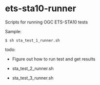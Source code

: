 # ets-sta10-runner

Scripts for running OGC ETS-STA10 tests

Sample:
```
$ sh sta_test_1_runner.sh
```

todo:
- Figure out how to run test and get results

- sta_test_2_runner.sh

- sta_test_3_runner.sh
